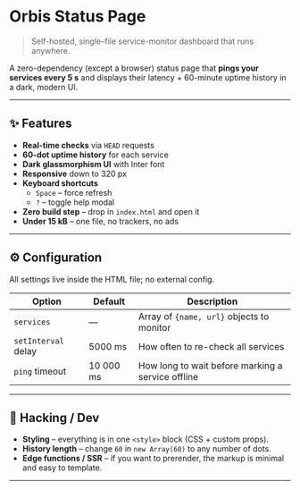 
# Orbis Status Page

> Self-hosted, single–file service-monitor dashboard that runs anywhere.

A zero-dependency (except a browser) status page that **pings your services every 5 s** and displays their latency + 60-minute uptime history in a dark, modern UI.

---

## ✨ Features

- **Real-time checks** via `HEAD` requests  
- **60-dot uptime history** for each service  
- **Dark glassmorphism UI** with Inter font  
- **Responsive** down to 320 px  
- **Keyboard shortcuts**  
  - `Space` – force refresh  
  - `?` – toggle help modal  
- **Zero build step** – drop in `index.html` and open it  
- **Under 15 kB** – one file, no trackers, no ads  

---

## ⚙️ Configuration

All settings live inside the HTML file; no external config.

| Option   | Default | Description |
|----------|---------|-------------|
| `services` | — | Array of `{name, url}` objects to monitor |
| `setInterval` delay | 5000 ms | How often to re-check all services |
| `ping` timeout | 10 000 ms | How long to wait before marking a service offline |

---

## 🧪 Hacking / Dev

- **Styling** – everything is in one `<style>` block (CSS + custom props).  
- **History length** – change `60` in `new Array(60)` to any number of dots.  
- **Edge functions / SSR** – if you want to prerender, the markup is minimal and easy to template.

---



   
